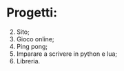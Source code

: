 # Progetti:
2) Sito;
3) Gioco online;
4) Ping pong;
5) Imparare a scrivere in python e lua;
6) Libreria.
